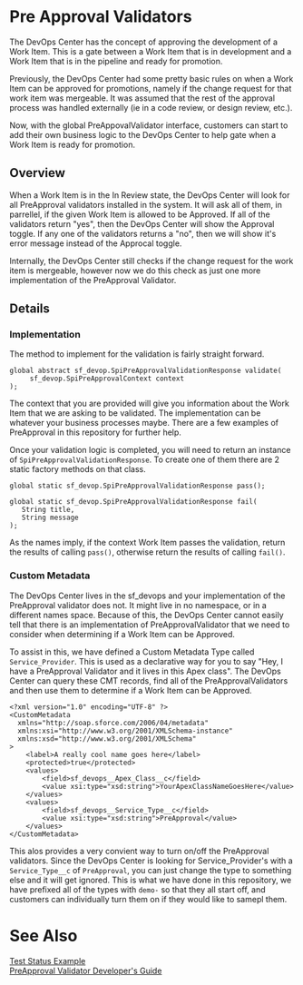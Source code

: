 # Pre Approval Validators

The DevOps Center has the concept of approving the development of a Work Item. This is a gate between a Work Item that is in development and a Work Item that is in the pipeline and ready for promotion.

Previously, the DevOps Center had some pretty basic rules on when a Work Item can be approved for promotions, namely if the change request for that work item was mergeable. It was assumed that the rest of the approval process was handled externally (ie in a code review, or design review, etc.).

Now, with the global PreAppovalValidator interface, customers can start to add their own business logic to the DevOps Center to help gate when a Work Item is ready for promotion.

## Overview

When a Work Item is in the In Review state, the DevOps Center will look for all PreApproval validators installed in the system. It will ask all of them, in parrellel, if the given Work Item is allowed to be Approved. If all of the validators return "yes", then the DevOps Center will show the Approval toggle. If any one of the validators returns a "no", then we will show it's error message instead of the Approcal toggle.

Internally, the DevOps Center still checks if the change request for the work item is mergeable, however now we do this check as just one more implementation of the PreApproval Validator.

## Details

### Implementation

The method to implement for the validation is fairly straight forward.

```
global abstract sf_devop.SpiPreApprovalValidationResponse validate(
     sf_devop.SpiPreApprovalContext context
);

```

The context that you are provided will give you information about the Work Item that we are asking to be validated. The implementation can be whatever your business processes maybe. There are a few examples of PreApproval in this repository for further help.

Once your validation logic is completed, you will need to return an instance of `SpiPreApprovalValidationResponse`. To create one of them there are 2 static factory methods on that class.

```
global static sf_devop.SpiPreApprovalValidationResponse pass();

global static sf_devop.SpiPreApprovalValidationResponse fail(
   String title,
   String message
);

```

As the names imply, if the context Work Item passes the validation, return the results of calling `pass()`, otherwise return the results of calling `fail()`.

### Custom Metadata

The DevOps Center lives in the sf_devops and your implementation of the PreApproval validator does not. It might live in no namespace, or in a different names space. Because of this, the DevOps Center cannot easily tell that there is an implementation of PreApprovalValidator that we need to consider when determining if a Work Item can be Approved.

To assist in this, we have defined a Custom Metadata Type called `Service_Provider`. This is used as a declarative way for you to say "Hey, I have a PreApproval Validator and it lives in this Apex class". The DevOps Center can query these CMT records, find all of the PreApprovalValidators and then use them to determine if a Work Item can be Approved.

```
<?xml version="1.0" encoding="UTF-8" ?>
<CustomMetadata
  xmlns="http://soap.sforce.com/2006/04/metadata"
  xmlns:xsi="http://www.w3.org/2001/XMLSchema-instance"
  xmlns:xsd="http://www.w3.org/2001/XMLSchema"
>
    <label>A really cool name goes here</label>
    <protected>true</protected>
    <values>
        <field>sf_devops__Apex_Class__c</field>
        <value xsi:type="xsd:string">YourApexClassNameGoesHere</value>
    </values>
    <values>
        <field>sf_devops__Service_Type__c</field>
        <value xsi:type="xsd:string">PreApproval</value>
    </values>
</CustomMetadata>

```

This alos provides a very convient way to turn on/off the PreApproval validators. Since the DevOps Center is looking for Service_Provider's with a `Service_Type__c` of `PreApproval`, you can just change the type to something else and it will get ignored. This is what we have done in this repository, we have prefixed all of the types with `demo-` so that they all start off, and customers can individually turn them on if they would like to samepl them.

# See Also

[Test Status Example](./examples/TestStatus.md)  
[PreApproval Validator Developer's Guide](LinkMePlease)
